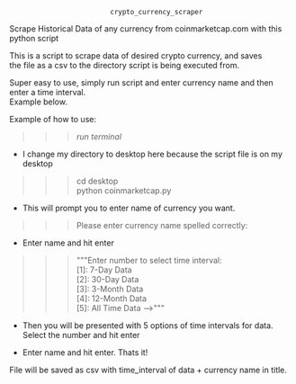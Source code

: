                              crypto_currency_scraper
                            
                            
Scrape Historical Data of any currency from coinmarketcap.com with this python script<br>

This is a script to scrape data of desired crypto currency, and saves <br>
the file as a csv to the directory script is being executed from.<br>

Super easy to use, simply run script and enter currency name and then enter a time interval.<br>
Example below. <br> 





Example of how to use: <br>
>>> *run terminal*<br>

- I change my directory to desktop here because the script file is on my desktop

>>> cd desktop<br>
>>> python coinmarketcap.py<br>

- This will prompt you to enter name of currency you want.<br>

>>>Please enter currency name spelled correctly: <br>

- Enter name and hit enter

>>>"""Enter number to select time interval:<br>
                                              [1]: 7-Day Data<br>
                                              [2]: 30-Day Data<br>
                                              [3]: 3-Month Data<br>
                                              [4]: 12-Month Data<br>
                                              [5]: All Time Data -->"""<br>

- Then you will be presented with 5 options of time intervals for data. Select the number and hit enter


- Enter name and hit enter. Thats it!<br>

File will be saved as csv with time_interval of data + currency name in title.


